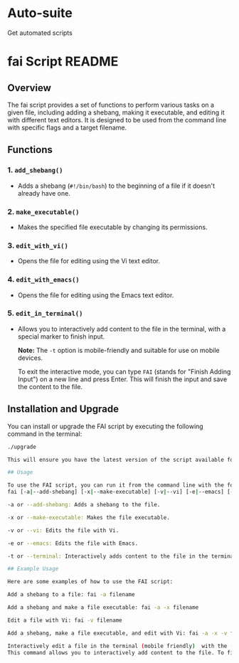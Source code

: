 # Auto-suite
Get automated scripts 
# fai Script README

## Overview

The fai script provides a set of functions to perform various tasks on a given file, including adding a shebang, making it executable, and editing it with different text editors. It is designed to be used from the command line with specific flags and a target filename.

## Functions

### 1. `add_shebang()`

- Adds a shebang (`#!/bin/bash`) to the beginning of a file if it doesn't already have one.

### 2. `make_executable()`

- Makes the specified file executable by changing its permissions.

### 3. `edit_with_vi()`

- Opens the file for editing using the Vi text editor.

### 4. `edit_with_emacs()`

- Opens the file for editing using the Emacs text editor.

### 5. `edit_in_terminal()`

- Allows you to interactively add content to the file in the terminal, with a special marker to finish input.

   **Note:** The `-t` option is mobile-friendly and suitable for use on mobile devices.

   To exit the interactive mode, you can type `FAI` (stands for "Finish Adding Input") on a new line and press Enter. This will finish the input and save the content to the file.

## Installation and Upgrade

You can install or upgrade the FAI script by executing the following command in the terminal:

```bash
./upgrade

This will ensure you have the latest version of the script available for use.

## Usage

To use the FAI script, you can run it from the command line with the following options:
fai [-a|--add-shebang] [-x|--make-executable] [-v|--vi] [-e|--emacs] [-t|--terminal]

-a or --add-shebang: Adds a shebang to the file.

-x or --make-executable: Makes the file executable.

-v or --vi: Edits the file with Vi.

-e or --emacs: Edits the file with Emacs.

-t or --terminal: Interactively adds content to the file in the terminal.

## Example Usage

Here are some examples of how to use the FAI script:

Add a shebang to a file: fai -a filename

Add a shebang and make a file executable: fai -a -x filename

Edit a file with Vi: fai -v filename

Add a shebang, make a file executable, and edit with Vi: fai -a -x -v filename

Interactively edit a file in the terminal (mobile friendly)  with the -t option: fai -t filename
This command allows you to interactively add content to the file. To finish adding input and save the content, type FAI on a new line and press Enter.
